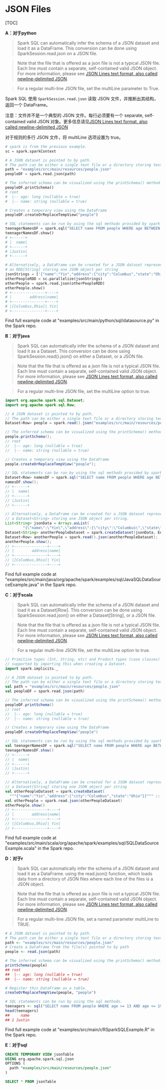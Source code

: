 # JSON Files

[TOC]

**A：对于python**

> Spark SQL can automatically infer the schema of a JSON dataset and load it as a DataFrame. This conversion can be done using SparkSession.read.json on a JSON file.

> Note that the file that is offered as a json file is not a typical JSON file. Each line must contain a separate, self-contained valid JSON object. For more information, please see [JSON Lines text format, also called newline-delimited JSON](http://jsonlines.org/).

> For a regular multi-line JSON file, set the multiLine parameter to True.

Spark SQL 使用 `SparkSession.read.json` 读取 JSON 文件，并推断出其结构，返回一个 DataFrame。

注意：文件并不是一个典型的 JSON 文件。每行必须要有一个 separate, self-contained valid JSON 对象。更多信息请见[JSON Lines text format, also called newline-delimited JSON](http://jsonlines.org/)

对于规则的多行 JSON 文件，将 multiLine 选项设置为 true。

```python
# spark is from the previous example.
sc = spark.sparkContext

# A JSON dataset is pointed to by path.
# The path can be either a single text file or a directory storing text files
path = "examples/src/main/resources/people.json"
peopleDF = spark.read.json(path)

# The inferred schema can be visualized using the printSchema() method
peopleDF.printSchema()
# root
#  |-- age: long (nullable = true)
#  |-- name: string (nullable = true)

# Creates a temporary view using the DataFrame
peopleDF.createOrReplaceTempView("people")

# SQL statements can be run by using the sql methods provided by spark
teenagerNamesDF = spark.sql("SELECT name FROM people WHERE age BETWEEN 13 AND 19")
teenagerNamesDF.show()
# +------+
# |  name|
# +------+
# |Justin|
# +------+

# Alternatively, a DataFrame can be created for a JSON dataset represented by
# an RDD[String] storing one JSON object per string
jsonStrings = ['{"name":"Yin","address":{"city":"Columbus","state":"Ohio"}}']
otherPeopleRDD = sc.parallelize(jsonStrings)
otherPeople = spark.read.json(otherPeopleRDD)
otherPeople.show()
# +---------------+----+
# |        address|name|
# +---------------+----+
# |[Columbus,Ohio]| Yin|
# +---------------+----+
```
Find full example code at "examples/src/main/python/sql/datasource.py" in the Spark repo.

**B：对于java**

> Spark SQL can automatically infer the schema of a JSON dataset and load it as a Dataset<Row>. This conversion can be done using SparkSession.read().json() on either a Dataset<String>, or a JSON file.

> Note that the file that is offered as a json file is not a typical JSON file. Each line must contain a separate, self-contained valid JSON object. For more information, please see [JSON Lines text format, also called newline-delimited JSON](http://jsonlines.org/).

> For a regular multi-line JSON file, set the multiLine option to true.

```java
import org.apache.spark.sql.Dataset;
import org.apache.spark.sql.Row;

// A JSON dataset is pointed to by path.
// The path can be either a single text file or a directory storing text files
Dataset<Row> people = spark.read().json("examples/src/main/resources/people.json");

// The inferred schema can be visualized using the printSchema() method
people.printSchema();
// root
//  |-- age: long (nullable = true)
//  |-- name: string (nullable = true)

// Creates a temporary view using the DataFrame
people.createOrReplaceTempView("people");

// SQL statements can be run by using the sql methods provided by spark
Dataset<Row> namesDF = spark.sql("SELECT name FROM people WHERE age BETWEEN 13 AND 19");
namesDF.show();
// +------+
// |  name|
// +------+
// |Justin|
// +------+

// Alternatively, a DataFrame can be created for a JSON dataset represented by
// a Dataset<String> storing one JSON object per string.
List<String> jsonData = Arrays.asList(
        "{\"name\":\"Yin\",\"address\":{\"city\":\"Columbus\",\"state\":\"Ohio\"}}");
Dataset<String> anotherPeopleDataset = spark.createDataset(jsonData, Encoders.STRING());
Dataset<Row> anotherPeople = spark.read().json(anotherPeopleDataset);
anotherPeople.show();
// +---------------+----+
// |        address|name|
// +---------------+----+
// |[Columbus,Ohio]| Yin|
// +---------------+----+
```

Find full example code at "examples/src/main/java/org/apache/spark/examples/sql/JavaSQLDataSourceExample.java" in the Spark repo.

**C：对于scala**

> Spark SQL can automatically infer the schema of a JSON dataset and load it as a Dataset[Row]. This conversion can be done using SparkSession.read.json() on either a Dataset[String], or a JSON file.

> Note that the file that is offered as a json file is not a typical JSON file. Each line must contain a separate, self-contained valid JSON object. For more information, please see [JSON Lines text format, also called newline-delimited JSON](http://jsonlines.org/).

> For a regular multi-line JSON file, set the multiLine option to true.

```scala
// Primitive types (Int, String, etc) and Product types (case classes) encoders are
// supported by importing this when creating a Dataset.
import spark.implicits._

// A JSON dataset is pointed to by path.
// The path can be either a single text file or a directory storing text files
val path = "examples/src/main/resources/people.json"
val peopleDF = spark.read.json(path)

// The inferred schema can be visualized using the printSchema() method
peopleDF.printSchema()
// root
//  |-- age: long (nullable = true)
//  |-- name: string (nullable = true)

// Creates a temporary view using the DataFrame
peopleDF.createOrReplaceTempView("people")

// SQL statements can be run by using the sql methods provided by spark
val teenagerNamesDF = spark.sql("SELECT name FROM people WHERE age BETWEEN 13 AND 19")
teenagerNamesDF.show()
// +------+
// |  name|
// +------+
// |Justin|
// +------+

// Alternatively, a DataFrame can be created for a JSON dataset represented by
// a Dataset[String] storing one JSON object per string
val otherPeopleDataset = spark.createDataset(
  """{"name":"Yin","address":{"city":"Columbus","state":"Ohio"}}""" :: Nil)
val otherPeople = spark.read.json(otherPeopleDataset)
otherPeople.show()
// +---------------+----+
// |        address|name|
// +---------------+----+
// |[Columbus,Ohio]| Yin|
// +---------------+----+
```

Find full example code at "examples/src/main/scala/org/apache/spark/examples/sql/SQLDataSourceExample.scala" in the Spark repo.

**D：对于r**

> Spark SQL can automatically infer the schema of a JSON dataset and load it as a DataFrame. using the read.json() function, which loads data from a directory of JSON files where each line of the files is a JSON object.

> Note that the file that is offered as a json file is not a typical JSON file. Each line must contain a separate, self-contained valid JSON object. For more information, please see [JSON Lines text format, also called newline-delimited JSON](http://jsonlines.org/).

> For a regular multi-line JSON file, set a named parameter multiLine to TRUE.


```r
# A JSON dataset is pointed to by path.
# The path can be either a single text file or a directory storing text files.
path <- "examples/src/main/resources/people.json"
# Create a DataFrame from the file(s) pointed to by path
people <- read.json(path)

# The inferred schema can be visualized using the printSchema() method.
printSchema(people)
## root
##  |-- age: long (nullable = true)
##  |-- name: string (nullable = true)

# Register this DataFrame as a table.
createOrReplaceTempView(people, "people")

# SQL statements can be run by using the sql methods.
teenagers <- sql("SELECT name FROM people WHERE age >= 13 AND age <= 19")
head(teenagers)
##     name
## 1 Justin
```

Find full example code at "examples/src/main/r/RSparkSQLExample.R" in the Spark repo.

**E：对于sql**

```sql
CREATE TEMPORARY VIEW jsonTable
USING org.apache.spark.sql.json
OPTIONS (
  path "examples/src/main/resources/people.json"
)

SELECT * FROM jsonTable
```
